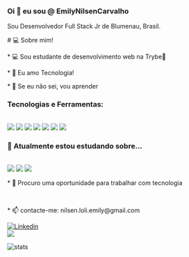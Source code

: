 ###  Oi 👋 eu sou @ EmilyNilsenCarvalho

Sou Desenvolvedor Full Stack Jr de Blumenau, Brasil.

<p># 💻 Sobre mim!</p>

<p>* 💻 Sou estudante de desenvolvimento web na Trybe💚</p>

  

<p>* 💬 Eu amo Tecnologia!</p>


<p>* 🚀 Se eu não sei, vou aprender</p>


###  Tecnologias e Ferramentas:

<br />

<span>
  <img src="https://img.icons8.com/color/48/000000/javascript--v1.png"/>
</span>
<span>
  <img src="https://img.icons8.com/color/48/000000/html-5--v1.png"/>
</span>
<span>
  <img src="https://img.icons8.com/color/48/000000/css3.png"/>
</span>
<span>
  <img src="https://img.icons8.com/ultraviolet/40/000000/react--v1.png"/>
</span>
<span>
  <img src="https://img.icons8.com/color/48/000000/redux.png"/>
</span>
</span>
<span>
  <img src="https://img.icons8.com/color/48/000000/git.png"/>
</span>
<span>
  <img src="https://img.icons8.com/fluency/50/000000/docker.png"/>
</span>

<br/>

### 🌱 Atualmente estou estudando sobre...

<br/>

<span>
  <img src="https://img.icons8.com/color/48/000000/typescript.png" />
</span>
<span>
  <img src="https://img.icons8.com/fluency/48/000000/node-js.png" />
</span>
<span>
  <img src="https://img.icons8.com/external-tal-revivo-color-tal-revivo/48/000000/external-mongodb-a-cross-platform-document-oriented-database-program-logo-color-tal-revivo.png" />
</span>

<br/>

<p>* 👀 Procuro uma oportunidade para trabalhar com tecnologia </p>

<br/>

<p>* 📫 contacte-me: nilsen.loli.emily@gmail.com</p>
<a href="https://www.linkedin.com/in/emily-nilsen-carvalho/">

<img alt="Linkedin" src="https://img.shields.io/badge/linkedin-0077B5?logo=linkedin&logoColor=white&style=for-the-badge"/>

</a>

<br/>

<img src="https://github-readme-stats.vercel.app/api?username=EmilyNilsen" />

 <br/>

![stats](https://github-readme-stats.vercel.app/api/wakatime?username=@EmilyNilsen)
